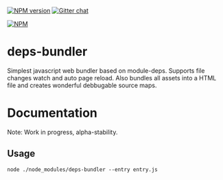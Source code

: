 [![NPM version][npm-image]][npm-url] [![Gitter chat][gitter-image]][gitter-url]

[![NPM][nodei-image]][nodei-url]

# deps-bundler
Simplest javascript web bundler based on module-deps. Supports file changes watch and auto page reload. Also bundles all assets into a HTML file and creates wonderful debbugable source maps.

# Documentation

Note: Work in progress, alpha-stability.

## Usage

`node ./node_modules/deps-bundler --entry entry.js`


[npm-url]: https://www.npmjs.com/package/deps-bundler
[npm-image]: https://img.shields.io/npm/v/deps-bundler.svg


[nodei-image]: https://nodei.co/npm/deps-bundler.png?downloads=true&downloadRank=true&stars=true
[nodei-url]: https://www.npmjs.com/package/deps-bundler


[gitter-url]: https://gitter.im/avesus/deps-bundler
[gitter-image]: https://img.shields.io/badge/gitter-deps-bundler%2Fdeps-bundler-brightgreen.svg

